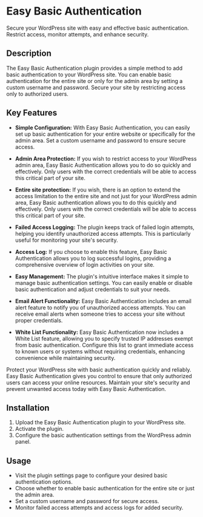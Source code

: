 # Easy Basic Authentication

Secure your WordPress site with easy and effective basic authentication. Restrict access, monitor attempts, and enhance security.

## Description

The Easy Basic Authentication plugin provides a simple method to add basic authentication to your WordPress site. You can enable basic authentication for the entire site or only for the admin area by setting a custom username and password. Secure your site by restricting access only to authorized users.

## Key Features

- **Simple Configuration:** With Easy Basic Authentication, you can easily set up basic authentication for your entire website or specifically for the admin area. Set a custom username and password to ensure secure access.

- **Admin Area Protection:** If you wish to restrict access to your WordPress admin area, Easy Basic Authentication allows you to do so quickly and effectively. Only users with the correct credentials will be able to access this critical part of your site.

- **Entire site protection:** If you wish, there is an option to extend the access limitation to the entire site and not just for your WordPress admin area, Easy Basic authentication allows you to do this quickly and effectively. Only users with the correct credentials will be able to access this critical part of your site.

- **Failed Access Logging:** The plugin keeps track of failed login attempts, helping you identify unauthorized access attempts. This is particularly useful for monitoring your site's security.

- **Access Log:** If you choose to enable this feature, Easy Basic Authentication allows you to log successful logins, providing a comprehensive overview of login activities on your site.

- **Easy Management:** The plugin's intuitive interface makes it simple to manage basic authentication settings. You can easily enable or disable basic authentication and adjust credentials to suit your needs.

- **Email Alert Functionality:** Easy Basic Authentication includes an email alert feature to notify you of unauthorized access attempts. You can receive email alerts when someone tries to access your site without proper credentials.

- **White List Functionality:** Easy Basic Authentication now includes a White List feature, allowing you to specify trusted IP addresses exempt from basic authentication. Configure this list to grant immediate access to known users or systems without requiring credentials, enhancing convenience while maintaining security.

Protect your WordPress site with basic authentication quickly and reliably. Easy Basic Authentication gives you control to ensure that only authorized users can access your online resources. Maintain your site's security and prevent unwanted access today with Easy Basic Authentication.

## Installation

1. Upload the Easy Basic Authentication plugin to your WordPress site.
2. Activate the plugin.
3. Configure the basic authentication settings from the WordPress admin panel.

## Usage

- Visit the plugin settings page to configure your desired basic authentication options.
- Choose whether to enable basic authentication for the entire site or just the admin area.
- Set a custom username and password for secure access.
- Monitor failed access attempts and access logs for added security.